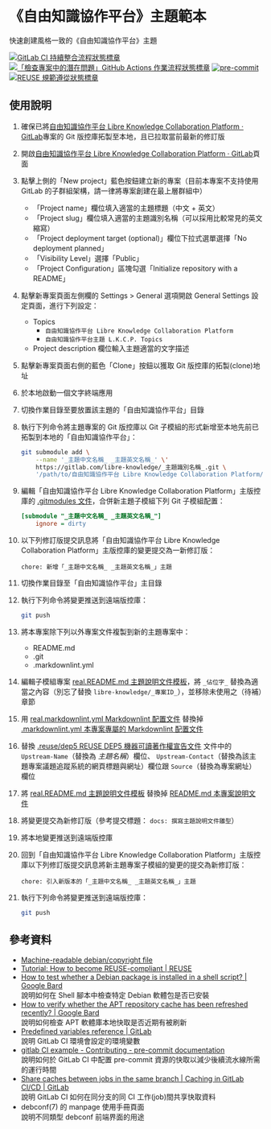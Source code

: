 # 《自由知識協作平台》主題範本

快速創建風格一致的《自由知識協作平台》主題

[![GitLab CI 持續整合流程狀態標章](https://gitlab.com/libre-knowledge/gitlab-organization-templates/subject-template/badges/main/pipeline.svg?ignore_skipped=true "點擊查看 GitLab CI 持續整合流程的運行狀態")](https://gitlab.com/libre-knowledge/gitlab-organization-templates/subject-template/-/commits/main) [![「檢查專案中的潛在問題」GitHub Actions 作業流程狀態標章](https://github.com/libre-knowledge/subject-template/actions/workflows/check-potential-problems.yml/badge.svg "本專案使用 GitHub Actions 自動化檢查專案中的潛在問題")](https://github.com/libre-knowledge/subject-template/actions/workflows/check-potential-problems.yml) [![pre-commit](https://img.shields.io/badge/pre--commit-enabled-brightgreen?logo=pre-commit&logoColor=white "本專案使用 pre-commit 檢查專案中的潛在問題")](https://github.com/pre-commit/pre-commit) [![REUSE 規範遵從狀態標章](https://api.reuse.software/badge/github.com/libre-knowledge/subject-template "本專案遵從 REUSE 規範降低軟體授權合規成本")](https://api.reuse.software/info/github.com/libre-knowledge/subject-template)

## 使用說明

1. 確保已將[自由知識協作平台 Libre Knowledge Collaboration Platform · GitLab](https://gitlab.com/libre-knowledge/libre-knowledge)專案的 Git 版控庫拓製至本地，且已拉取當前最新的修訂版
1. 開啟[自由知識協作平台 Libre Knowledge Collaboration Platform · GitLab](https://gitlab.com/libre-knowledge)頁面
1. 點擊上側的「New project」藍色按鈕建立新的專案（目前本專案不支持使用 GitLab 的子群組架構，請一律將專案創建在最上層群組中）
    + 「Project name」欄位填入適當的主題標題（中文 + 英文）
    + 「Project slug」欄位填入適當的主題識別名稱（可以採用比較常見的英文縮寫）
    + 「Project deployment target (optional)」欄位下拉式選單選擇「No deployment planned」
    + 「Visibility Level」選擇「Public」
    + 「Project Configuration」區塊勾選「Initialize repository with a README」
1. 點擊新專案頁面左側欄的 Settings > General 選項開啟 General Settings 設定頁面，進行下列設定：
    + Topics
        - `自由知識協作平台 Libre Knowledge Collaboration Platform`
        - `自由知識協作平台主題 L.K.C.P. Topics`
    + Project description 欄位輸入主題適當的文字描述
1. 點擊新專案頁面右側的藍色「Clone」按鈕以獲取 Git 版控庫的拓製(clone)地址
1. 於本地啟動一個文字終端應用
1. 切換作業目錄至要放置該主題的「自由知識協作平台」目錄
1. 執行下列命令將主題專案的 Git 版控庫以 Git 子模組的形式新增至本地先前已拓製到本地的「自由知識協作平台」：

    ```bash
    git submodule add \
        --name '_主題中文名稱_ _主題英文名稱_' \'
        https://gitlab.com/libre-knowledge/_主題識別名稱_.git \
        '/path/to/自由知識協作平台 Libre Knowledge Collaboration Platform/_親主題路徑（如果有）_/_主題中文名稱_ _主題英文名稱_'
    ```

1. 編輯「自由知識協作平台 Libre Knowledge Collaboration Platform」主版控庫的 [.gitmodules 文件](https://gitlab.com/libre-knowledge/libre-knowledge/-/blob/main/.gitmodules)，合併新主題子模組下列 Git 子模組配置：

    ```ini
    [submodule "_主題中文名稱_ _主題英文名稱_"]
        ignore = dirty
    ```

1. 以下列修訂版提交訊息將「自由知識協作平台 Libre Knowledge Collaboration Platform」主版控庫的變更提交為一新修訂版：

    ```git-commit-msg
    chore: 新增「_主題中文名稱_ _主題英文名稱_」主題
    ```

1. 切換作業目錄至「自由知識協作平台」主目錄
1. 執行下列命令將變更推送到遠端版控庫：

    ```bash
    git push
    ```

1. 將本專案除下列以外專案文件複製到新的主題專案中：
    + README.md
    + .git
    + .markdownlint.yml
1. 編輯子模組專案 [real.README.md 主題說明文件模板](real.README.md)，將 `_佔位字_` 替換為適當之內容（別忘了替換 `libre-knowledge/_專案ID_`），並移除未使用之（待補）章節
1. 用 [real.markdownlint.yml Markdownlint 配置文件](real.markdownlint.yml) 替換掉 [.markdownlint.yml 本專案專屬的 Markdownlint 配置文件](.markdownlint.yml)
1. 替換 [.reuse/dep5 REUSE DEP5 機器可讀著作權宣告文件](.reuse/dep5) 文件中的 `Upstream-Name`（替換為 _主題名稱_）欄位、 `Upstream-Contact`（替換為該主題專案議題追蹤系統的網頁標題與網址）欄位跟 `Source`（替換為專案網址）欄位
1. 將 [real.README.md 主題說明文件模板](real.README.md) 替換掉 [README.md 本專案說明文件](README.md)
1. 將變更提交為新修訂版（參考提交標題： `docs: 撰寫主題說明文件雛型`）
1. 將本地變更推送到遠端版控庫
1. 回到「自由知識協作平台 Libre Knowledge Collaboration Platform」主版控庫以下列修訂版提交訊息將新主題專案子模組的變更的提交為新修訂版：

    ```git-commit-msg
    chore: 引入新版本的「_主題中文名稱_ _主題英文名稱_」主題
    ```

1. 執行下列命令將變更推送到遠端版控庫：

    ```bash
    git push
    ```

## 參考資料

* [Machine-readable debian/copyright file](https://www.debian.org/doc/packaging-manuals/copyright-format/1.0/)
* [Tutorial: How to become REUSE-compliant \| REUSE](https://reuse.software/tutorial/)
* [‎How to test whether a Debian package is installed in a shell script? | Google Bard](https://bard.google.com/share/21fb868d9e6f)  
  說明如何在 Shell 腳本中檢查特定 Debian 軟體包是否已安裝
* [‎How to verify whether the APT repository cache has been refreshed recently? | Google Bard](https://bard.google.com/share/8bb0ad0135b1)  
  說明如何檢查 APT 軟體庫本地快取是否近期有被刷新
* [Predefined variables reference | GitLab](https://docs.gitlab.com/ee/ci/variables/predefined_variables.html)  
  說明 GitLab CI 環境會設定的環境變數
* [gitlab CI example - Contributing - pre-commit documentation](https://pre-commit.com/#gitlab-ci-example)  
  說明如何於 GitLab CI 中配置 pre-commit 資源的快取以減少後續流水線所需的運行時間
* [Share caches between jobs in the same branch | Caching in GitLab CI/CD | GitLab](https://docs.gitlab.com/ee/ci/caching/index.html#share-caches-between-jobs-in-the-same-branch)  
  說明 GitLab CI 如何在同分支的同 CI 工作(job)間共享快取資料
* debconf(7) 的 manpage 使用手冊頁面  
  說明不同類型 debconf 前端界面的用途
